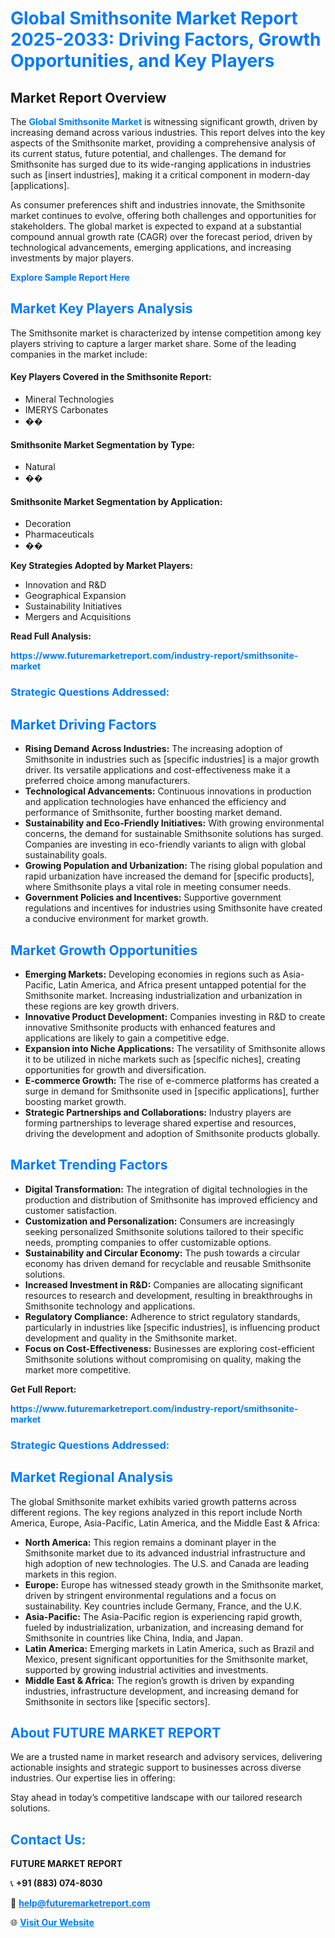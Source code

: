 <h1 style="color: #007BFF;">Global Smithsonite Market Report 2025-2033: Driving Factors, Growth Opportunities, and Key Players</h1>

<section id="overview">
<h2>Market Report Overview</h2>
<p>The <a href="https://www.futuremarketreport.com/industry-report/smithsonite-market" style="color: #007BFF; text-decoration: none;"><strong>Global Smithsonite Market</strong></a> is witnessing significant growth, driven by increasing demand across various industries. This report delves into the key aspects of the Smithsonite market, providing a comprehensive analysis of its current status, future potential, and challenges. The demand for Smithsonite has surged due to its wide-ranging applications in industries such as [insert industries], making it a critical component in modern-day [applications].</p>
<p>As consumer preferences shift and industries innovate, the Smithsonite market continues to evolve, offering both challenges and opportunities for stakeholders. The global market is expected to expand at a substantial compound annual growth rate (CAGR) over the forecast period, driven by technological advancements, emerging applications, and increasing investments by major players.</p>
</section>

<section id="overview">
<p><a href="https://www.futuremarketreport.com/request-sample/reportId=113848" style="color: #007BFF; text-decoration: none;"><strong>Explore Sample Report Here</strong></a></p>
</section>

<section id="key-players">
<h2 style="color: #007BFF;">Market Key Players Analysis</h2>
<p>The Smithsonite market is characterized by intense competition among key players striving to capture a larger market share. Some of the leading companies in the market include:</p>
<h4>Key Players Covered in the Smithsonite Report:</h4>
<ul><li>Mineral Technologies</li><li>IMERYS Carbonates</li><li>��</li></ul>
<h4>Smithsonite Market Segmentation by Type:</h4>
<ul><li>Natural</li><li>��</li></ul>

<h4>Smithsonite Market Segmentation by Application:</h4>
<ul><li>Decoration</li><li>Pharmaceuticals</li><li>��</li></ul>
<p><strong>Key Strategies Adopted by Market Players:</strong></p>
<ul>
<li>Innovation and R&D</li>
<li>Geographical Expansion</li>
<li>Sustainability Initiatives</li>
<li>Mergers and Acquisitions</li>
</ul>
</section>

<section>
<p><strong>Read Full Analysis: </strong></p><a href="https://www.futuremarketreport.com/industry-report/smithsonite-market" style="color: #007BFF; text-decoration: none;"><strong>https://www.futuremarketreport.com/industry-report/smithsonite-market</strong></a>
<h3 style="color: #007BFF;">Strategic Questions Addressed:</h3>
</section>

<section id="driving-factors">
<h2 style="color: #007BFF;">Market Driving Factors</h2>
<ul>
<li><strong>Rising Demand Across Industries:</strong> The increasing adoption of Smithsonite in industries such as [specific industries] is a major growth driver. Its versatile applications and cost-effectiveness make it a preferred choice among manufacturers.</li>
<li><strong>Technological Advancements:</strong> Continuous innovations in production and application technologies have enhanced the efficiency and performance of Smithsonite, further boosting market demand.</li>
<li><strong>Sustainability and Eco-Friendly Initiatives:</strong> With growing environmental concerns, the demand for sustainable Smithsonite solutions has surged. Companies are investing in eco-friendly variants to align with global sustainability goals.</li>
<li><strong>Growing Population and Urbanization:</strong> The rising global population and rapid urbanization have increased the demand for [specific products], where Smithsonite plays a vital role in meeting consumer needs.</li>
<li><strong>Government Policies and Incentives:</strong> Supportive government regulations and incentives for industries using Smithsonite have created a conducive environment for market growth.</li>
</ul>
</section>

<section id="growth-opportunities">
<h2 style="color: #007BFF;">Market Growth Opportunities</h2>
<ul>
<li><strong>Emerging Markets:</strong> Developing economies in regions such as Asia-Pacific, Latin America, and Africa present untapped potential for the Smithsonite market. Increasing industrialization and urbanization in these regions are key growth drivers.</li>
<li><strong>Innovative Product Development:</strong> Companies investing in R&D to create innovative Smithsonite products with enhanced features and applications are likely to gain a competitive edge.</li>
<li><strong>Expansion into Niche Applications:</strong> The versatility of Smithsonite allows it to be utilized in niche markets such as [specific niches], creating opportunities for growth and diversification.</li>
<li><strong>E-commerce Growth:</strong> The rise of e-commerce platforms has created a surge in demand for Smithsonite used in [specific applications], further boosting market growth.</li>
<li><strong>Strategic Partnerships and Collaborations:</strong> Industry players are forming partnerships to leverage shared expertise and resources, driving the development and adoption of Smithsonite products globally.</li>
</ul>
</section>

<section id="trending-factors">
<h2 style="color: #007BFF;">Market Trending Factors</h2>
<ul>
<li><strong>Digital Transformation:</strong> The integration of digital technologies in the production and distribution of Smithsonite has improved efficiency and customer satisfaction.</li>
<li><strong>Customization and Personalization:</strong> Consumers are increasingly seeking personalized Smithsonite solutions tailored to their specific needs, prompting companies to offer customizable options.</li>
<li><strong>Sustainability and Circular Economy:</strong> The push towards a circular economy has driven demand for recyclable and reusable Smithsonite solutions.</li>
<li><strong>Increased Investment in R&D:</strong> Companies are allocating significant resources to research and development, resulting in breakthroughs in Smithsonite technology and applications.</li>
<li><strong>Regulatory Compliance:</strong> Adherence to strict regulatory standards, particularly in industries like [specific industries], is influencing product development and quality in the Smithsonite market.</li>
<li><strong>Focus on Cost-Effectiveness:</strong> Businesses are exploring cost-efficient Smithsonite solutions without compromising on quality, making the market more competitive.</li>
</ul>
</section>

<section>
<p><strong>Get Full Report: </strong></p><a href="https://www.futuremarketreport.com/industry-report/smithsonite-market" style="color: #007BFF; text-decoration: none;"><strong>https://www.futuremarketreport.com/industry-report/smithsonite-market</strong></a>
<h3 style="color: #007BFF;">Strategic Questions Addressed:</h3>
</section>


<section id="regional-analysis">
<h2 style="color: #007BFF;">Market Regional Analysis</h2>
<p>The global Smithsonite market exhibits varied growth patterns across different regions. The key regions analyzed in this report include North America, Europe, Asia-Pacific, Latin America, and the Middle East & Africa:</p>
<ul>
<li><strong>North America:</strong> This region remains a dominant player in the Smithsonite market due to its advanced industrial infrastructure and high adoption of new technologies. The U.S. and Canada are leading markets in this region.</li>
<li><strong>Europe:</strong> Europe has witnessed steady growth in the Smithsonite market, driven by stringent environmental regulations and a focus on sustainability. Key countries include Germany, France, and the U.K.</li>
<li><strong>Asia-Pacific:</strong> The Asia-Pacific region is experiencing rapid growth, fueled by industrialization, urbanization, and increasing demand for Smithsonite in countries like China, India, and Japan.</li>
<li><strong>Latin America:</strong> Emerging markets in Latin America, such as Brazil and Mexico, present significant opportunities for the Smithsonite market, supported by growing industrial activities and investments.</li>
<li><strong>Middle East & Africa:</strong> The region’s growth is driven by expanding industries, infrastructure development, and increasing demand for Smithsonite in sectors like [specific sectors].</li>
</ul>
</section>

<footer>
<h2 style="color: #007BFF;">About FUTURE MARKET REPORT</h2>
<p>We are a trusted name in market research and advisory services, delivering actionable insights and strategic support to businesses across diverse industries. Our expertise lies in offering:</p>

<p>Stay ahead in today’s competitive landscape with our tailored research solutions.</p>

<h2 style="color: #007BFF;">Contact Us:</h2>
<p><strong>FUTURE MARKET REPORT</strong></p>
<p>📞 <strong>+91 (883) 074-8030</strong></p>
<p>📧 <strong><a href="mailto:help@futuremarketreport.com" style="color: #007BFF;">help@futuremarketreport.com</a></strong></p>
<p>🌐 <strong><a href="https://www.futuremarketreport.com/" style="color: #007BFF;">Visit Our Website</a></strong></p>
</footer>